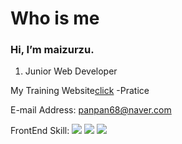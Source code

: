 Who is me
=================

### Hi, I’m maizurzu. 

1. Junior Web Developer


My Training Website[click](http://xman0922.dothome.co.kr/)
  -Pratice

E-mail Address: panpan68@naver.com

FrontEnd Skill: <img src="https://img.shields.io/badge/HTML5-E34F26?style=for-the-badge&logo=HTML5&logoColor=white"> <img src="https://img.shields.io/badge/CSS3-1572B6?style=for-the-badge&logo=CSS3&logoColor=white"> <img src="https://img.shields.io/badge/Sass-CC6699?style=for-the-badge&logo=Sass&logoColor=white">
